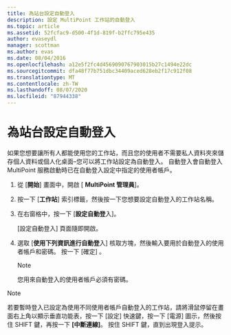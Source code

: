 ```yaml
---
title: 為站台設定自動登入
description: 設定 MultiPoint 工作站的自動登入
ms.topic: article
ms.assetid: 52fcfac9-d500-4f1d-819f-b2ffc795e435
author: evaseydl
manager: scottman
ms.author: evas
ms.date: 08/04/2016
ms.openlocfilehash: a12e5f2fc4d4569090767903015b27c1494e22dc
ms.sourcegitcommit: dfa48f77b751dbc34409aced628eb2f17c912f08
ms.translationtype: MT
ms.contentlocale: zh-TW
ms.lasthandoff: 08/07/2020
ms.locfileid: "87944338"
---
```

# <a name="configure-stations-for-automatic-logon"></a>為站台設定自動登入
如果您想要讓所有人都能使用您的工作站，而且您的使用者不需要私人資料夾來儲存個人資料或個人化桌面–您可以將工作站設定為自動登入。 自動登入會自動登入 MultiPoint 服務啟動時已在自動登入設定中指定的使用者帳戶。

1.  從 [**開始**] 畫面中，開啟 [ **MultiPoint 管理員**]。

2.  按一下 [**工作站**] 索引標籤，然後按一下您想要設定自動登入的工作站名稱。

3.  在右窗格中，按一下 [**設定自動登**入]。

    [設定自動登入] 頁面隨即開啟。

4.  選取 [**使用下列資訊進行自動登**入] 核取方塊，然後輸入要用於自動登入的使用者帳戶和密碼。 按一下 [確定]  。

    > [!NOTE]
    > 您用來自動登入的使用者帳戶必須有密碼。

> [!NOTE]
> 若要暫時登入已設定為使用不同使用者帳戶自動登入的工作站，請將滑鼠停留在畫面右上角以顯示垂直功能表，按一下 [設定] 快速鍵，按一下 [電源] 圖示，然後按住 SHIFT 鍵，再按一下 **[中斷連線]**。 按住 SHIFT 鍵，直到出現登入提示。